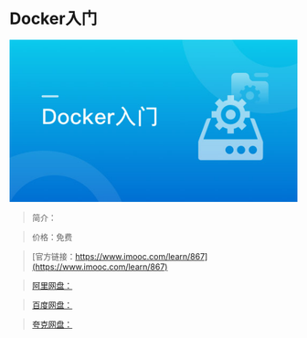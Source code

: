 # Docker入门

![img](../../assets/5fe442fc000193ee05400304.jpg)

> 简介：

> 价格：免费

> [官方链接：https://www.imooc.com/learn/867](https://www.imooc.com/learn/867)

> [阿里网盘：]()

> [百度网盘：]()

> [夸克网盘：]()
